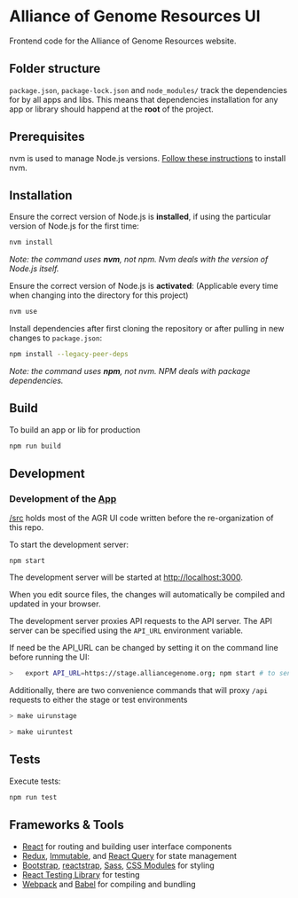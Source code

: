 
# Alliance of Genome Resources UI

Frontend code for the Alliance of Genome Resources website.

## Folder structure

`package.json`, `package-lock.json` and `node_modules/` track the dependencies for by all apps and libs. This means that dependencies installation for any app or library should happend at the **root** of the project.

## Prerequisites

nvm is used to manage Node.js versions. [Follow these instructions](https://github.com/nvm-sh/nvm#installing-and-updating) to install nvm.

## Installation

Ensure the correct version of Node.js is **installed**, if using the particular version of Node.js for the first time:

```bash
nvm install
```

_Note: the command uses **nvm**, not npm. Nvm deals with the version of Node.js itself._

Ensure the correct version of Node.js is **activated**:
(Applicable every time when changing into the directory for this project)

```bash
nvm use
```

Install dependencies after first cloning the repository or after pulling in new changes to `package.json`:

```bash
npm install --legacy-peer-deps
```

_Note: the command uses **npm**, not nvm. NPM deals with package dependencies._

## Build

To build an app or lib for production

```bash
npm run build 
```

## Development

### Development of the [App](/src)

[/src](/src) holds most of the AGR UI code written before the re-organization of this repo.

To start the development server:

```
npm start
```

The development server will be started at [http://localhost:3000](http://localhost:3000).

When you edit source files, the changes will automatically be compiled and updated in your browser.

The development server proxies API requests to the API server. The API server can be specified using the `API_URL` environment variable.

If need be the API_URL can be changed by setting it on the command line before running the UI:

```bash
>	export API_URL=https://stage.alliancegenome.org; npm start # to send proxied requests to the stage server.
```

Additionally, there are two convenience commands that will proxy `/api` requests to either the stage or test environments

```bash
> make uirunstage
```

```bash
> make uiruntest
```

## Tests

Execute tests:

```bash
npm run test  
```
## Frameworks & Tools

- [React](https://reactjs.org/) for routing and building user interface components
- [Redux](https://redux.js.org/), [Immutable](https://immutable-js.github.io/immutable-js/), and [React Query](https://tanstack.com/query/v3/docs/react/overview) for state management
- [Bootstrap](https://getbootstrap.com/), [reactstrap](https://reactstrap.github.io), [Sass](https://sass-lang.com/), [CSS Modules](https://github.com/css-modules/css-modules) for styling
- [React Testing Library](https://testing-library.com/docs/react-testing-library/intro) for testing
- [Webpack](https://webpack.js.org/) and [Babel](https://babeljs.io/) for compiling and bundling

